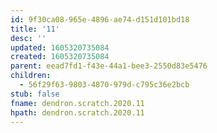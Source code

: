 ```yaml
---
id: 9f30ca08-965e-4896-ae74-d151d101bd18
title: '11'
desc: ''
updated: 1605320735084
created: 1605320735084
parent: eead7fd1-f43e-44a1-bee3-2550d83e5476
children:
  - 56f29f63-9803-4870-979d-c795c36e2bcb
stub: false
fname: dendron.scratch.2020.11
hpath: dendron.scratch.2020.11
---
```



